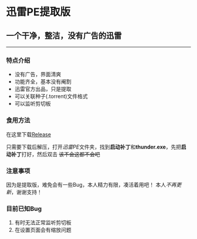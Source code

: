 # 迅雷PE提取版

## 一个干净，整洁，没有广告的迅雷

---

### 特点介绍

- 没有广告，界面清爽
- 功能齐全，基本没有阉割
- 迅雷官方出品，只是提取
- 可以关联种子(.torrent)文件格式
- 可以监听剪切板

### 食用方法

在这里下载[Release](https://github.com/Paperbab/Thunder-PE-extraction-version/releases/tag/V1)

只需要下载后解压，打开*迅雷PE*文件夹，找到**启动补丁**和**thunder.exe**，先把**启动补丁**打好，然后双击
~~该不会这都不会吧~~

### 注意事项

因为是提取版，难免会有一些Bug，本人精力有限，凑活着用吧！
本人*不再更新*，谢谢支持！

### 目前已知Bug

1. 有时无法正常监听剪切板
2. 在设置页面会有缩放问题
